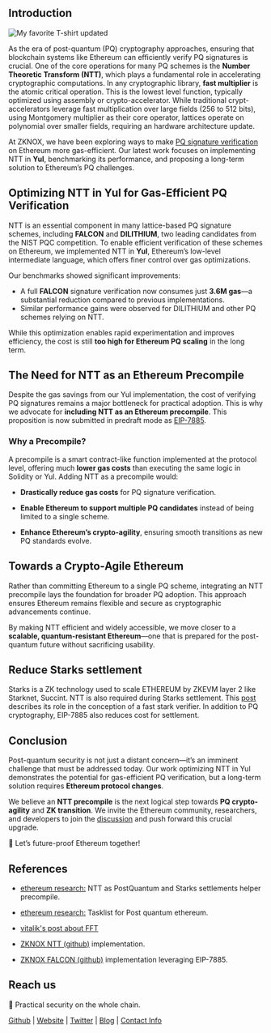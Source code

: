 [category]: <> (General)
[date]: <> (2025/02/24)
[title]: <> (EIP-7885: the Case for NTT as an Ethereum Precompile for PQ Cryptography)




## Introduction

![My favorite T-shirt updated](../../../../../images/eip7885.jpeg)


As the era of post-quantum (PQ) cryptography approaches, ensuring that blockchain systems like Ethereum can efficiently verify PQ signatures is crucial. One of the core operations for many PQ schemes is the **Number Theoretic Transform (NTT)**, which plays a fundamental role in accelerating cryptographic computations. In any cryptographic library, **fast multiplier** is the atomic critical operation. This is the lowest level function, typically optimized using assembly or crypto-accelerator.
While traditional crypt-accelerators leverage fast multiplication over large fields (256 to 512 bits), using Montgomery multiplier as their core operator, lattices operate on polynomial over smaller fields, requiring an hardware architecture update.

At ZKNOX, we have been exploring ways to make [PQ signature verification](https://ethresear.ch/t/the-road-to-post-quantum-ethereum-transaction-is-paved-with-account-abstraction-aa/21783) on Ethereum more gas-efficient. Our latest work focuses on implementing NTT in **Yul**, benchmarking its performance, and proposing a long-term solution to Ethereum’s PQ challenges.

## Optimizing NTT in Yul for Gas-Efficient PQ Verification

NTT is an essential component in many lattice-based PQ signature schemes, including **FALCON** and **DILITHIUM**, two leading candidates from the NIST PQC competition. To enable efficient verification of these schemes on Ethereum, we implemented NTT in **Yul**, Ethereum’s low-level intermediate language, which offers finer control over gas optimizations.

Our benchmarks showed significant improvements:
- A full **FALCON** signature verification now consumes just **3.6M gas**—a substantial reduction compared to previous implementations.
- Similar performance gains were observed for DILITHIUM and other PQ schemes relying on NTT.

While this optimization enables rapid experimentation and improves efficiency, the cost is still **too high for Ethereum PQ scaling** in the long term.

## The Need for NTT as an Ethereum Precompile

Despite the gas savings from our Yul implementation, the cost of verifying PQ signatures remains a major bottleneck for practical adoption. This is why we advocate for **including NTT as an Ethereum precompile**. This proposition is now submitted in predraft mode as [EIP-7885](https://github.com/ethereum/EIPs/pull/9374).

### Why a Precompile?

A precompile is a smart contract-like function implemented at the protocol level, offering much **lower gas costs** than executing the same logic in Solidity or Yul. Adding NTT as a precompile would:

- **Drastically reduce gas costs** for PQ signature verification.

- **Enable Ethereum to support multiple PQ candidates** instead of being limited to a single scheme.

- **Enhance Ethereum’s crypto-agility**, ensuring smooth transitions as new PQ standards evolve.

## Towards a Crypto-Agile Ethereum

Rather than committing Ethereum to a single PQ scheme, integrating an NTT precompile lays the foundation for broader PQ adoption. This approach ensures Ethereum remains flexible and secure as cryptographic advancements continue.

By making NTT efficient and widely accessible, we move closer to a **scalable, quantum-resistant Ethereum**—one that is prepared for the post-quantum future without sacrificing usability.


## Reduce Starks settlement

Starks is a ZK technology used to scale ETHEREUM by ZKEVM layer 2 like Starknet, Succint.
NTT is also required during Starks settlement. This [post](https://aszepieniec.github.io/stark-anatomy/faster.html) describes its role in the conception of a fast stark verifier. In addition to PQ cryptography, EIP-7885 also reduces cost for settlement.

## Conclusion

Post-quantum security is not just a distant concern—it’s an imminent challenge that must be addressed today. Our work optimizing NTT in Yul demonstrates the potential for gas-efficient PQ verification, but a long-term solution requires **Ethereum protocol changes**.

We believe an **NTT precompile** is the next logical step towards **PQ crypto-agility** and **ZK transition**. We invite the Ethereum community, researchers, and developers to join the [discussion](https://ethresear.ch/t/ntt-as-postquantum-and-starks-settlements-helper-precompile/21775) and push forward this crucial upgrade.

🚀 Let’s future-proof Ethereum together!


## References

- [ethereum research:](https://ethresear.ch/t/ntt-as-postquantum-and-starks-settlements-helper-precompile/21775) NTT as PostQuantum and Starks settlements helper precompile.

- [ethereum research:](https://ethresear.ch/t/tasklist-for-post-quantum-eth/21296/13) Tasklist for Post quantum ethereum.

- [vitalik's post about FFT](https://vitalik.eth.limo/general/2019/05/12/fft.html)

- [ZKNOX NTT (github)](https://github.com/ZKNoxHQ/NTT) implementation.

- [ZKNOX FALCON (github)](https://github.com/ZKNoxHQ/ETHFALCON) implementation leveraging EIP-7885.


## Reach us

🔐 Practical security on the whole chain.

[Github](https://github.com/zknoxhq) | [Website](https://www.zknox.com) | [Twitter](https://x.com/zknoxhq) | [Blog](https://zknox.eth.limo) | [Contact Info](mailto:gm@zknox.com)
